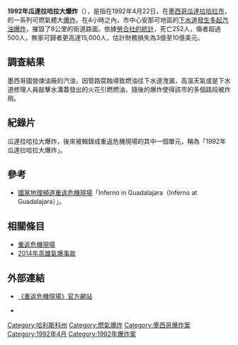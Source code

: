 **1992年瓜達拉哈拉大爆炸**（），是指在1992年4月22日，在[墨西哥](../Page/墨西哥.md "wikilink")[瓜達拉哈拉市](../Page/瓜達拉哈拉市.md "wikilink")，的一系列可燃氣體大[爆炸](../Page/爆炸.md "wikilink")。在4小時之內，市中心安那可地區的[下水道發生多起](../Page/下水道.md "wikilink")[汽油爆炸](../Page/汽油.md "wikilink")，摧毀了8公里的街道路面。依據[勞合社的統計](../Page/勞合社.md "wikilink")，死亡252人，傷者超過500人，無家可歸者更高達15,000人，估計財務損失為3億至10億美元。

## 調查結果

墨西哥國營煉油廠的汽油，因管路腐蝕導致燃油往下水道洩漏，高溫天氣或是下水道修理人員敲擊水溝蓋發出的火花引燃燃油，隨後的爆炸使得該市的多個路段被炸飛。

## 紀錄片

瓜達拉哈拉大爆炸，後來被輯錄成重返危機現場的其中一個單元，稱為「1992年瓜達拉哈拉大爆炸」。

## 參考

  - [國家地理頻道](../Page/國家地理頻道.md "wikilink")[重返危機現場](../Page/重返危機現場.md "wikilink")「Inferno
    in Guadalajara（Inferno at Guadalajara）」。

## 相關條目

  - [重返危機現場](../Page/重返危機現場.md "wikilink")
  - [2014年高雄氣爆事故](../Page/2014年高雄氣爆事故.md "wikilink")

## 外部連結

  - [《重返危機現場》官方網站](https://web.archive.org/web/20081218160255/http://channel.nationalgeographic.com/series/seconds-from-disaster)

  -
[Category:哈利斯科州](https://zh.wikipedia.org/wiki/Category:哈利斯科州 "wikilink")
[Category:燃氣爆炸](https://zh.wikipedia.org/wiki/Category:燃氣爆炸 "wikilink")
[Category:墨西哥爆炸案](https://zh.wikipedia.org/wiki/Category:墨西哥爆炸案 "wikilink")
[Category:1992年4月](https://zh.wikipedia.org/wiki/Category:1992年4月 "wikilink")
[Category:1992年爆炸案](https://zh.wikipedia.org/wiki/Category:1992年爆炸案 "wikilink")